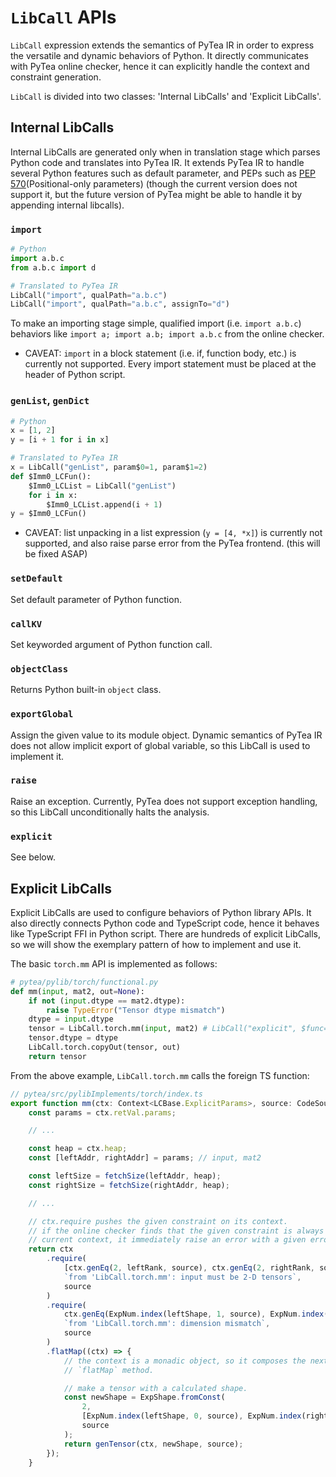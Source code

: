 # `LibCall` APIs

`LibCall` expression extends the semantics of PyTea IR in order to express the versatile and dynamic behaviors of Python. It directly communicates with PyTea online checker, hence it can explicitly handle the context and constraint generation.

`LibCall` is divided into two classes: 'Internal LibCalls' and 'Explicit LibCalls'.

## Internal LibCalls

Internal LibCalls are generated only when in translation stage which parses Python code and translates into PyTea IR. It extends PyTea IR to handle several Python features such as default parameter, and PEPs such as [PEP 570](https://www.python.org/dev/peps/pep-0570/)(Positional-only parameters) (though the current version does not support it, but the future version of PyTea might be able to handle it by appending internal libcalls).

### `import`

```python
# Python
import a.b.c
from a.b.c import d

# Translated to PyTea IR
LibCall("import", qualPath="a.b.c")
LibCall("import", qualPath="a.b.c", assignTo="d")
```

To make an importing stage simple, qualified import (i.e. `import a.b.c`) behaviors like `import a; import a.b; import a.b.c` from the online checker.

* CAVEAT: `import` in a block statement (i.e. if, function body, etc.) is currently not supported. Every import statement must be placed at the header of Python script.

### `genList`, `genDict`

```python
# Python
x = [1, 2]
y = [i + 1 for i in x]

# Translated to PyTea IR
x = LibCall("genList", param$0=1, param$1=2)
def $Imm0_LCFun():
    $Imm0_LCList = LibCall("genList")
    for i in x:
        $Imm0_LCList.append(i + 1)
y = $Imm0_LCFun()
```

* CAVEAT: list unpacking in a list expression (`y = [4, *x]`) is currently not supported, and also raise parse error from the PyTea frontend. (this will be fixed ASAP)

### `setDefault`

Set default parameter of Python function.

### `callKV`

Set keyworded argument of Python function call.

### `objectClass`

Returns Python built-in `object` class.

### `exportGlobal`

Assign the given value to its module object. Dynamic semantics of PyTea IR does not allow implicit export of global variable, so this LibCall is used to implement it.

### `raise`

Raise an exception. Currently, PyTea does not support exception handling, so this LibCall unconditionally halts the analysis.

### `explicit`

See below.

## Explicit LibCalls

Explicit LibCalls are used to configure behaviors of Python library APIs. It also directly connects Python code and TypeScript code, hence it behaves like TypeScript FFI in Python script. There are hundreds of explicit LibCalls, so we will show the exemplary pattern of how to implement and use it.

The basic `torch.mm` API is implemented as follows:

```python
# pytea/pylib/torch/functional.py
def mm(input, mat2, out=None):
    if not (input.dtype == mat2.dtype):
        raise TypeError("Tensor dtype mismatch")
    dtype = input.dtype
    tensor = LibCall.torch.mm(input, mat2) # LibCall("explicit", $func="torch.mm", input, mat2)
    tensor.dtype = dtype
    LibCall.torch.copyOut(tensor, out)
    return tensor
```

From the above example, `LibCall.torch.mm` calls the foreign TS function:

```typescript
// pytea/src/pylibImplements/torch/index.ts
export function mm(ctx: Context<LCBase.ExplicitParams>, source: CodeSource | undefined): ContextSet<ShValue> {
    const params = ctx.retVal.params;

    // ...

    const heap = ctx.heap;
    const [leftAddr, rightAddr] = params; // input, mat2

    const leftSize = fetchSize(leftAddr, heap);
    const rightSize = fetchSize(rightAddr, heap);

    // ...

    // ctx.require pushes the given constraint on its context.
    // if the online checker finds that the given constraint is always false on the
    // current context, it immediately raise an error with a given error message.
    return ctx
        .require(
            [ctx.genEq(2, leftRank, source), ctx.genEq(2, rightRank, source)],
            `from 'LibCall.torch.mm': input must be 2-D tensors`,
            source
        )
        .require(
            ctx.genEq(ExpNum.index(leftShape, 1, source), ExpNum.index(rightShape, 0, source), source),
            `from 'LibCall.torch.mm': dimension mismatch`,
            source
        )
        .flatMap((ctx) => {
            // the context is a monadic object, so it composes the next continuation with
            // `flatMap` method.

            // make a tensor with a calculated shape.
            const newShape = ExpShape.fromConst(
                2,
                [ExpNum.index(leftShape, 0, source), ExpNum.index(rightShape, 1, source)],
                source
            );
            return genTensor(ctx, newShape, source);
        });
    }
```